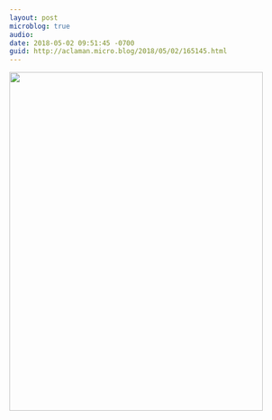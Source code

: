 ```yaml
---
layout: post
microblog: true
audio: 
date: 2018-05-02 09:51:45 -0700
guid: http://aclaman.micro.blog/2018/05/02/165145.html
---
```



<img src="http://micro.alexclaman.com/uploads/2018/e72eca092d.jpg" width="450" height="600" />
